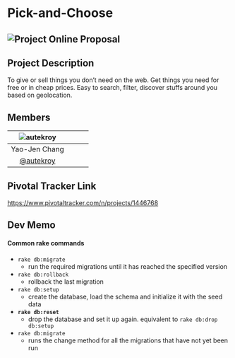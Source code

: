 # Pick-and-Choose

## ![Project Online Proposal](https://docs.google.com/document/d/13t5k4U9_sEiH1fDI6qLfmrCFykl8EG3NZqh1yU9t8vc/edit)

## Project Description
To give or sell things you don’t need on the web. Get things you need for free or in cheap prices.  Easy to search, filter, discover stuffs around you based on geolocation.

## Members

| ![autekroy]() | ![]() | ![]() | ![]() |
| :------------: | :------------: | :------------: | :------------: |
| Yao-Jen Chang | |  |  |
| [@autekroy](https://github.com/autekroy) | |  | |


## Pivotal Tracker Link
https://www.pivotaltracker.com/n/projects/1446768

## Dev Memo

#### Common rake commands
- `rake db:migrate`
  - run the required migrations until it has reached the specified version
- `rake db:rollback`
  - rollback the last migration
- `rake db:setup`
  - create the database, load the schema and initialize it with the seed data
- **`rake db:reset`**
  - drop the database and set it up again. equivalent to `rake db:drop db:setup`
- `rake db:migrate`
  - runs the change method for all the migrations that have not yet been run
